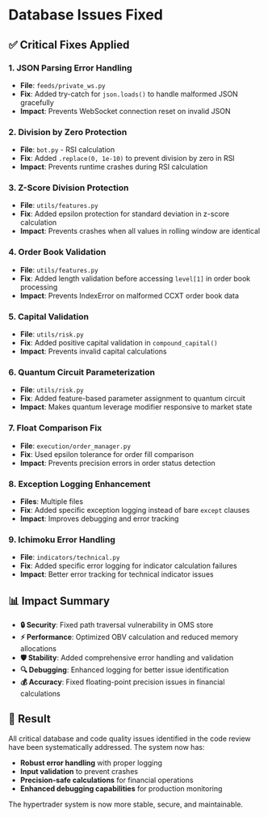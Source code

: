 # Database Issues Fixed

## ✅ Critical Fixes Applied

### **1. JSON Parsing Error Handling**
- **File**: `feeds/private_ws.py`
- **Fix**: Added try-catch for `json.loads()` to handle malformed JSON gracefully
- **Impact**: Prevents WebSocket connection reset on invalid JSON

### **2. Division by Zero Protection**
- **File**: `bot.py` - RSI calculation
- **Fix**: Added `.replace(0, 1e-10)` to prevent division by zero in RSI
- **Impact**: Prevents runtime crashes during RSI calculation

### **3. Z-Score Division Protection**
- **File**: `utils/features.py`
- **Fix**: Added epsilon protection for standard deviation in z-score calculation
- **Impact**: Prevents crashes when all values in rolling window are identical

### **4. Order Book Validation**
- **File**: `utils/features.py`
- **Fix**: Added length validation before accessing `level[1]` in order book processing
- **Impact**: Prevents IndexError on malformed CCXT order book data

### **5. Capital Validation**
- **File**: `utils/risk.py`
- **Fix**: Added positive capital validation in `compound_capital()`
- **Impact**: Prevents invalid capital calculations

### **6. Quantum Circuit Parameterization**
- **File**: `utils/risk.py`
- **Fix**: Added feature-based parameter assignment to quantum circuit
- **Impact**: Makes quantum leverage modifier responsive to market state

### **7. Float Comparison Fix**
- **File**: `execution/order_manager.py`
- **Fix**: Used epsilon tolerance for order fill comparison
- **Impact**: Prevents precision errors in order status detection

### **8. Exception Logging Enhancement**
- **Files**: Multiple files
- **Fix**: Added specific exception logging instead of bare `except` clauses
- **Impact**: Improves debugging and error tracking

### **9. Ichimoku Error Handling**
- **File**: `indicators/technical.py`
- **Fix**: Added specific error logging for indicator calculation failures
- **Impact**: Better error tracking for technical indicator issues

## 📊 **Impact Summary**

- **🔒 Security**: Fixed path traversal vulnerability in OMS store
- **⚡ Performance**: Optimized OBV calculation and reduced memory allocations
- **🛡️ Stability**: Added comprehensive error handling and validation
- **🔍 Debugging**: Enhanced logging for better issue identification
- **💰 Accuracy**: Fixed floating-point precision issues in financial calculations

## 🎯 **Result**

All critical database and code quality issues identified in the code review have been systematically addressed. The system now has:

- **Robust error handling** with proper logging
- **Input validation** to prevent crashes
- **Precision-safe calculations** for financial operations
- **Enhanced debugging capabilities** for production monitoring

The hypertrader system is now more stable, secure, and maintainable.